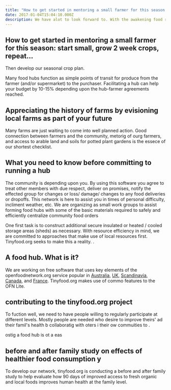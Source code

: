 ```yaml
---
title: "How to get started in mentoring a small farmer for this season: start small, grow 2 week crops, repeat..."
date: 2017-01-04T15:04:10.000Z
description: We have alot to look forward to. With the awakening food renaissance, we've been shaken into action..
---
```


## How to get started in mentoring a small farmer for this season: start small, grow 2 week crops, repeat...

Then develop our seasonal crop plan.

Many food hubs function as simple points of transit for produce from the farmer (and/or supermarket) to the purchaser. Facilitating a hub can help your budget by 10-15% depending upon the hub-farmer agreements reached.


## Appreciating the history of farms by evisioning local farms as part of your future

Many farms are just waiting to come into well planned action. Good connection between farmers and the community, metorig of ourg farmers, and access to arable land and soils for potted plant gardens is the essece of our shortest checklist.


## What you need to know before committing to running a hub

The community is depending upon you. By using this software you agree to treat other members with due respect, deliver on promises, notify the effected group for changes or loss/ damage/ changes to any food deliveries or dropoffs.  This network is here to assist you in times of personal difficulty, incliment weather, etc.  We are organizing as small work groups to assist forming food hubs with some of the basic materials required to safely and efficiently centralize community food orders

One first task is to construct additional secure insulated or heated / cooled storage areas (sheds) as necessary. With resource efficiency in mind, we are committed to approaches that make use of local resources first. Tinyfood.org seeks to make this a reality.
.
## A food hub. What is it?

We are working on free software that uses key elements of the openfoodnetwork.org service popular in <A href="https://openfoodnetwork.org/ofn-local/open-food-network-australia/">Australia</a>, <A href="https://openfoodnetwork.org/ofn-local/open-food-network-uk/">UK</a>, <A href="https://openfoodnetwork.org/ofn-local/open-food-network-scandinavia/">Scandinavia</a>, <A href="https://openfoodnetwork.org/ofn-local/open-food-network-canada/">Canada</a>, and <A href="https://openfoodnetwork.org/ofn-local/open-food-france/">France</a>. Tinyfood.org makes use of commo features to the OFN Lite.

## contributing to the tinyfood.org project

To fuction well, we need to have people willing to regularly participate at different levels.  Mostly people are needed who desire to improve theirs' ad their famil's health b collaboratig with oters i their ow commuities to . 

ostig a food hub is ot a eas 

## before and after family study on effects of healthier food consumption y

To develop our network, tinyfood.org is conducting a before and after family study to help evaluate how 90 days of improved access to fresh organic and local foods improves human health at the family level.
